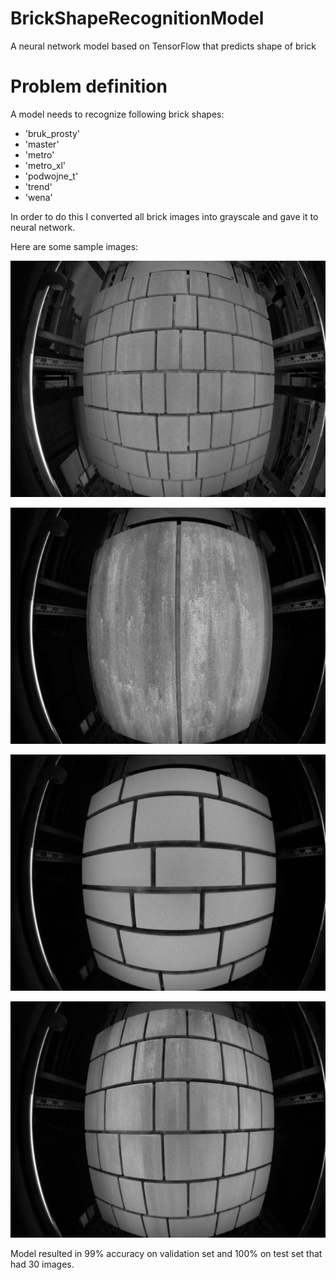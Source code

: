 # BrickShapeRecognitionModel
A neural network model based on TensorFlow that predicts shape of brick

# Problem definition

A model needs to recognize following brick shapes:
- 'bruk_prosty'
- 'master'
- 'metro'
- 'metro_xl'
- 'podwojne_t'
- 'trend'
- 'wena'

In order to do this I converted all brick images into grayscale and gave it to neural network.

Here are some sample images:

![](https://github.com/Kamelleon/BrickShapeRecognition/blob/main/sample_images/bruk_prosty%20(4).jpg)

![](https://github.com/Kamelleon/BrickShapeRecognition/blob/main/sample_images/master.jpg)

![](https://github.com/Kamelleon/BrickShapeRecognition/blob/main/sample_images/metro%20(3).jpg)

![](https://github.com/Kamelleon/BrickShapeRecognition/blob/main/sample_images/wena.jpg)

Model resulted in 99% accuracy on validation set and 100% on test set that had 30 images.
